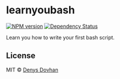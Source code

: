 # learnyoubash

[![NPM version][npm-image]][npm-url]
[![Dependency Status][depstat-image]][depstat-url]

Learn you how to write your first bash script.

## License

MIT © [Denys Dovhan](http://denysdovhan.com)

[npm-url]: https://npmjs.org/package/learnyoubash
[npm-image]: https://img.shields.io/npm/v/learnyoubash.svg?style=flat-square

[depstat-url]: https://david-dm.org/denysdovhan/learnyoubash
[depstat-image]: https://david-dm.org/denysdovhan/learnyoubash.svg?style=flat-square
